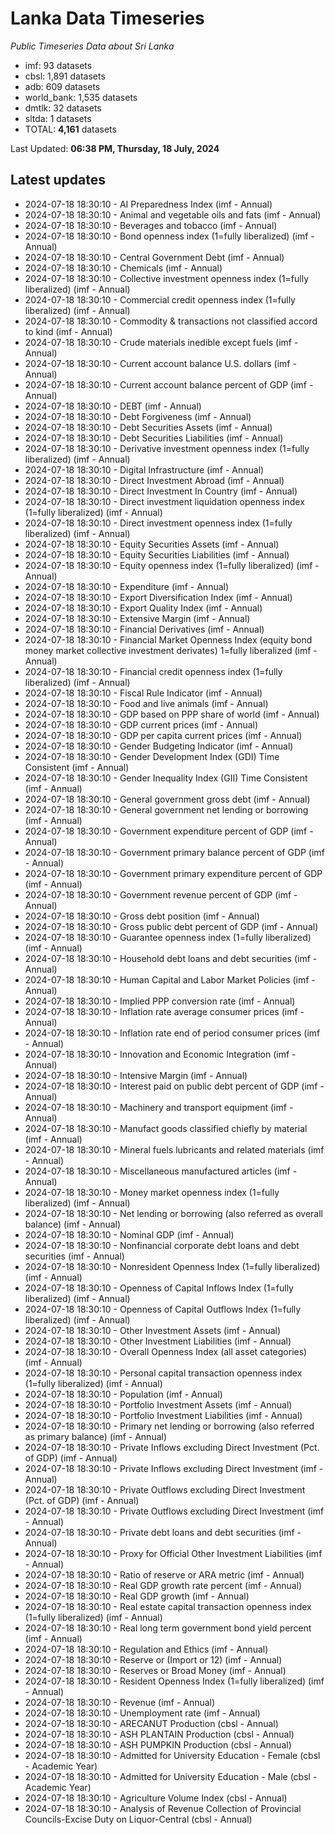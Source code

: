 # Lanka Data Timeseries
*Public Timeseries Data about Sri Lanka*

* imf: 93 datasets
* cbsl: 1,891 datasets
* adb: 609 datasets
* world_bank: 1,535 datasets
* dmtlk: 32 datasets
* sltda: 1 datasets
* TOTAL: **4,161** datasets

Last Updated: **06:38 PM, Thursday, 18 July, 2024**

## Latest updates

* 2024-07-18 18:30:10 - AI Preparedness Index (imf - Annual)
* 2024-07-18 18:30:10 - Animal and vegetable oils and fats (imf - Annual)
* 2024-07-18 18:30:10 - Beverages and tobacco (imf - Annual)
* 2024-07-18 18:30:10 - Bond openness index (1=fully liberalized) (imf - Annual)
* 2024-07-18 18:30:10 - Central Government Debt (imf - Annual)
* 2024-07-18 18:30:10 - Chemicals (imf - Annual)
* 2024-07-18 18:30:10 - Collective investment openness index (1=fully liberalized) (imf - Annual)
* 2024-07-18 18:30:10 - Commercial credit openness index (1=fully liberalized) (imf - Annual)
* 2024-07-18 18:30:10 - Commodity & transactions not classified accord to kind (imf - Annual)
* 2024-07-18 18:30:10 - Crude materials inedible except fuels (imf - Annual)
* 2024-07-18 18:30:10 - Current account balance U.S. dollars (imf - Annual)
* 2024-07-18 18:30:10 - Current account balance percent of GDP (imf - Annual)
* 2024-07-18 18:30:10 - DEBT (imf - Annual)
* 2024-07-18 18:30:10 - Debt Forgiveness (imf - Annual)
* 2024-07-18 18:30:10 - Debt Securities Assets (imf - Annual)
* 2024-07-18 18:30:10 - Debt Securities Liabilities (imf - Annual)
* 2024-07-18 18:30:10 - Derivative investment openness index (1=fully liberalized) (imf - Annual)
* 2024-07-18 18:30:10 - Digital Infrastructure (imf - Annual)
* 2024-07-18 18:30:10 - Direct Investment Abroad (imf - Annual)
* 2024-07-18 18:30:10 - Direct Investment In Country (imf - Annual)
* 2024-07-18 18:30:10 - Direct investment liquidation openness index (1=fully liberalized) (imf - Annual)
* 2024-07-18 18:30:10 - Direct investment openness index (1=fully liberalized) (imf - Annual)
* 2024-07-18 18:30:10 - Equity Securities Assets (imf - Annual)
* 2024-07-18 18:30:10 - Equity Securities Liabilities (imf - Annual)
* 2024-07-18 18:30:10 - Equity openness index (1=fully liberalized) (imf - Annual)
* 2024-07-18 18:30:10 - Expenditure (imf - Annual)
* 2024-07-18 18:30:10 - Export Diversification Index (imf - Annual)
* 2024-07-18 18:30:10 - Export Quality Index (imf - Annual)
* 2024-07-18 18:30:10 - Extensive Margin (imf - Annual)
* 2024-07-18 18:30:10 - Financial Derivatives (imf - Annual)
* 2024-07-18 18:30:10 - Financial Market Openness Index (equity bond money market collective investment derivates) 1=fully liberalized (imf - Annual)
* 2024-07-18 18:30:10 - Financial credit openness index (1=fully liberalized) (imf - Annual)
* 2024-07-18 18:30:10 - Fiscal Rule Indicator (imf - Annual)
* 2024-07-18 18:30:10 - Food and live animals (imf - Annual)
* 2024-07-18 18:30:10 - GDP based on PPP share of world (imf - Annual)
* 2024-07-18 18:30:10 - GDP current prices (imf - Annual)
* 2024-07-18 18:30:10 - GDP per capita current prices (imf - Annual)
* 2024-07-18 18:30:10 - Gender Budgeting Indicator (imf - Annual)
* 2024-07-18 18:30:10 - Gender Development Index (GDI) Time Consistent (imf - Annual)
* 2024-07-18 18:30:10 - Gender Inequality Index (GII) Time Consistent (imf - Annual)
* 2024-07-18 18:30:10 - General government gross debt (imf - Annual)
* 2024-07-18 18:30:10 - General government net lending or borrowing (imf - Annual)
* 2024-07-18 18:30:10 - Government expenditure percent of GDP (imf - Annual)
* 2024-07-18 18:30:10 - Government primary balance percent of GDP (imf - Annual)
* 2024-07-18 18:30:10 - Government primary expenditure percent of GDP (imf - Annual)
* 2024-07-18 18:30:10 - Government revenue percent of GDP (imf - Annual)
* 2024-07-18 18:30:10 - Gross debt position (imf - Annual)
* 2024-07-18 18:30:10 - Gross public debt percent of GDP (imf - Annual)
* 2024-07-18 18:30:10 - Guarantee openness index (1=fully liberalized) (imf - Annual)
* 2024-07-18 18:30:10 - Household debt loans and debt securities (imf - Annual)
* 2024-07-18 18:30:10 - Human Capital and Labor Market Policies (imf - Annual)
* 2024-07-18 18:30:10 - Implied PPP conversion rate (imf - Annual)
* 2024-07-18 18:30:10 - Inflation rate average consumer prices (imf - Annual)
* 2024-07-18 18:30:10 - Inflation rate end of period consumer prices (imf - Annual)
* 2024-07-18 18:30:10 - Innovation and Economic Integration (imf - Annual)
* 2024-07-18 18:30:10 - Intensive Margin (imf - Annual)
* 2024-07-18 18:30:10 - Interest paid on public debt percent of GDP (imf - Annual)
* 2024-07-18 18:30:10 - Machinery and transport equipment (imf - Annual)
* 2024-07-18 18:30:10 - Manufact goods classified chiefly by material (imf - Annual)
* 2024-07-18 18:30:10 - Mineral fuels lubricants and related materials (imf - Annual)
* 2024-07-18 18:30:10 - Miscellaneous manufactured articles (imf - Annual)
* 2024-07-18 18:30:10 - Money market openness index (1=fully liberalized) (imf - Annual)
* 2024-07-18 18:30:10 - Net lending or borrowing (also referred as overall balance) (imf - Annual)
* 2024-07-18 18:30:10 - Nominal GDP (imf - Annual)
* 2024-07-18 18:30:10 - Nonfinancial corporate debt loans and debt securities (imf - Annual)
* 2024-07-18 18:30:10 - Nonresident Openness Index (1=fully liberalized) (imf - Annual)
* 2024-07-18 18:30:10 - Openness of Capital Inflows Index (1=fully liberalized) (imf - Annual)
* 2024-07-18 18:30:10 - Openness of Capital Outflows Index (1=fully liberalized) (imf - Annual)
* 2024-07-18 18:30:10 - Other Investment Assets (imf - Annual)
* 2024-07-18 18:30:10 - Other Investment Liabilities (imf - Annual)
* 2024-07-18 18:30:10 - Overall Openness Index (all asset categories) (imf - Annual)
* 2024-07-18 18:30:10 - Personal capital transaction openness index (1=fully liberalized) (imf - Annual)
* 2024-07-18 18:30:10 - Population (imf - Annual)
* 2024-07-18 18:30:10 - Portfolio Investment Assets (imf - Annual)
* 2024-07-18 18:30:10 - Portfolio Investment Liabilities (imf - Annual)
* 2024-07-18 18:30:10 - Primary net lending or borrowing (also referred as primary balance) (imf - Annual)
* 2024-07-18 18:30:10 - Private Inflows excluding Direct Investment (Pct. of GDP) (imf - Annual)
* 2024-07-18 18:30:10 - Private Inflows excluding Direct Investment (imf - Annual)
* 2024-07-18 18:30:10 - Private Outflows excluding Direct Investment (Pct. of GDP) (imf - Annual)
* 2024-07-18 18:30:10 - Private Outflows excluding Direct Investment (imf - Annual)
* 2024-07-18 18:30:10 - Private debt loans and debt securities (imf - Annual)
* 2024-07-18 18:30:10 - Proxy for Official Other Investment Liabilities (imf - Annual)
* 2024-07-18 18:30:10 - Ratio of reserve or ARA metric (imf - Annual)
* 2024-07-18 18:30:10 - Real GDP growth rate percent (imf - Annual)
* 2024-07-18 18:30:10 - Real GDP growth (imf - Annual)
* 2024-07-18 18:30:10 - Real estate capital transaction openness index (1=fully liberalized) (imf - Annual)
* 2024-07-18 18:30:10 - Real long term government bond yield percent (imf - Annual)
* 2024-07-18 18:30:10 - Regulation and Ethics (imf - Annual)
* 2024-07-18 18:30:10 - Reserve or (Import or 12) (imf - Annual)
* 2024-07-18 18:30:10 - Reserves or Broad Money (imf - Annual)
* 2024-07-18 18:30:10 - Resident Openness Index (1=fully liberalized) (imf - Annual)
* 2024-07-18 18:30:10 - Revenue (imf - Annual)
* 2024-07-18 18:30:10 - Unemployment rate (imf - Annual)
* 2024-07-18 18:30:10 - ARECANUT Production (cbsl - Annual)
* 2024-07-18 18:30:10 - ASH PLANTAIN Production (cbsl - Annual)
* 2024-07-18 18:30:10 - ASH PUMPKIN Production (cbsl - Annual)
* 2024-07-18 18:30:10 - Admitted for University Education - Female (cbsl - Academic Year)
* 2024-07-18 18:30:10 - Admitted for University Education - Male (cbsl - Academic Year)
* 2024-07-18 18:30:10 - Agriculture Volume Index (cbsl - Annual)
* 2024-07-18 18:30:10 - Analysis of Revenue Collection of Provincial Councils-Excise Duty on Liquor-Central (cbsl - Annual)